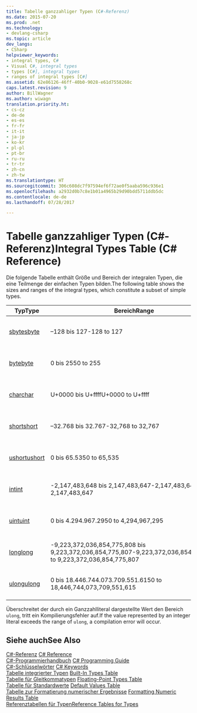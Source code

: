 ```yaml
---
title: Tabelle ganzzahliger Typen (C#-Referenz)
ms.date: 2015-07-20
ms.prod: .net
ms.technology:
- devlang-csharp
ms.topic: article
dev_langs:
- CSharp
helpviewer_keywords:
- integral types, C#
- Visual C#, integral types
- types [C#], integral types
- ranges of integral types [C#]
ms.assetid: 62e86126-46ff-40b0-9028-e61d7558268c
caps.latest.revision: 9
author: BillWagner
ms.author: wiwagn
translation.priority.ht:
- cs-cz
- de-de
- es-es
- fr-fr
- it-it
- ja-jp
- ko-kr
- pl-pl
- pt-br
- ru-ru
- tr-tr
- zh-cn
- zh-tw
ms.translationtype: HT
ms.sourcegitcommit: 306c608dc7f97594ef6f72ae0f5aaba596c936e1
ms.openlocfilehash: a2932d0b7c8e1b01a4965b29d90bdd5711ddb5dc
ms.contentlocale: de-de
ms.lasthandoff: 07/28/2017

---
```

# <a name="integral-types-table-c-reference"></a><span data-ttu-id="7c687-102">Tabelle ganzzahliger Typen (C#-Referenz)</span><span class="sxs-lookup"><span data-stu-id="7c687-102">Integral Types Table (C# Reference)</span></span>
<span data-ttu-id="7c687-103">Die folgende Tabelle enthält Größe und Bereich der integralen Typen, die eine Teilmenge der einfachen Typen bilden.</span><span class="sxs-lookup"><span data-stu-id="7c687-103">The following table shows the sizes and ranges of the integral types, which constitute a subset of simple types.</span></span>  
  
|<span data-ttu-id="7c687-104">Typ</span><span class="sxs-lookup"><span data-stu-id="7c687-104">Type</span></span>|<span data-ttu-id="7c687-105">Bereich</span><span class="sxs-lookup"><span data-stu-id="7c687-105">Range</span></span>|<span data-ttu-id="7c687-106">Größe</span><span class="sxs-lookup"><span data-stu-id="7c687-106">Size</span></span>|  
|----------|-----------|----------|  
|[<span data-ttu-id="7c687-107">sbyte</span><span class="sxs-lookup"><span data-stu-id="7c687-107">sbyte</span></span>](../../../csharp/language-reference/keywords/sbyte.md)|<span data-ttu-id="7c687-108">–128 bis 127</span><span class="sxs-lookup"><span data-stu-id="7c687-108">-128 to 127</span></span>|<span data-ttu-id="7c687-109">Ganze 8-Bit-Zahl mit Vorzeichen</span><span class="sxs-lookup"><span data-stu-id="7c687-109">Signed 8-bit integer</span></span>|  
|[<span data-ttu-id="7c687-110">byte</span><span class="sxs-lookup"><span data-stu-id="7c687-110">byte</span></span>](../../../csharp/language-reference/keywords/byte.md)|<span data-ttu-id="7c687-111">0 bis 255</span><span class="sxs-lookup"><span data-stu-id="7c687-111">0 to 255</span></span>|<span data-ttu-id="7c687-112">8-Bit-Ganzzahl ohne Vorzeichen</span><span class="sxs-lookup"><span data-stu-id="7c687-112">Unsigned 8-bit integer</span></span>|  
|[<span data-ttu-id="7c687-113">char</span><span class="sxs-lookup"><span data-stu-id="7c687-113">char</span></span>](../../../csharp/language-reference/keywords/char.md)|<span data-ttu-id="7c687-114">U+0000 bis U+ffff</span><span class="sxs-lookup"><span data-stu-id="7c687-114">U+0000 to U+ffff</span></span>|<span data-ttu-id="7c687-115">Ein Unicode-Zeichen (16 Bit)</span><span class="sxs-lookup"><span data-stu-id="7c687-115">Unicode 16-bit character</span></span>|  
|[<span data-ttu-id="7c687-116">short</span><span class="sxs-lookup"><span data-stu-id="7c687-116">short</span></span>](../../../csharp/language-reference/keywords/short.md)|<span data-ttu-id="7c687-117">–32.768 bis 32.767</span><span class="sxs-lookup"><span data-stu-id="7c687-117">-32,768 to 32,767</span></span>|<span data-ttu-id="7c687-118">Ganze 16-Bit-Zahl mit Vorzeichen</span><span class="sxs-lookup"><span data-stu-id="7c687-118">Signed 16-bit integer</span></span>|  
|[<span data-ttu-id="7c687-119">ushort</span><span class="sxs-lookup"><span data-stu-id="7c687-119">ushort</span></span>](../../../csharp/language-reference/keywords/ushort.md)|<span data-ttu-id="7c687-120">0 bis 65.535</span><span class="sxs-lookup"><span data-stu-id="7c687-120">0 to 65,535</span></span>|<span data-ttu-id="7c687-121">16-Bit-Ganzzahl ohne Vorzeichen</span><span class="sxs-lookup"><span data-stu-id="7c687-121">Unsigned 16-bit integer</span></span>|  
|[<span data-ttu-id="7c687-122">int</span><span class="sxs-lookup"><span data-stu-id="7c687-122">int</span></span>](../../../csharp/language-reference/keywords/int.md)|<span data-ttu-id="7c687-123">-2,147,483,648 bis 2,147,483,647</span><span class="sxs-lookup"><span data-stu-id="7c687-123">-2,147,483,648 to 2,147,483,647</span></span>|<span data-ttu-id="7c687-124">Eine 32-Bit-Ganzzahl mit Vorzeichen</span><span class="sxs-lookup"><span data-stu-id="7c687-124">Signed 32-bit integer</span></span>|  
|[<span data-ttu-id="7c687-125">uint</span><span class="sxs-lookup"><span data-stu-id="7c687-125">uint</span></span>](../../../csharp/language-reference/keywords/uint.md)|<span data-ttu-id="7c687-126">0 bis 4.294.967.295</span><span class="sxs-lookup"><span data-stu-id="7c687-126">0 to 4,294,967,295</span></span>|<span data-ttu-id="7c687-127">32-Bit Ganzzahl ohne Vorzeichen</span><span class="sxs-lookup"><span data-stu-id="7c687-127">Unsigned 32-bit integer</span></span>|  
|[<span data-ttu-id="7c687-128">long</span><span class="sxs-lookup"><span data-stu-id="7c687-128">long</span></span>](../../../csharp/language-reference/keywords/long.md)|<span data-ttu-id="7c687-129">-9,223,372,036,854,775,808 bis 9,223,372,036,854,775,807</span><span class="sxs-lookup"><span data-stu-id="7c687-129">-9,223,372,036,854,775,808 to 9,223,372,036,854,775,807</span></span>|<span data-ttu-id="7c687-130">64-Bit-Ganzzahl mit Vorzeichen</span><span class="sxs-lookup"><span data-stu-id="7c687-130">Signed 64-bit integer</span></span>|  
|[<span data-ttu-id="7c687-131">ulong</span><span class="sxs-lookup"><span data-stu-id="7c687-131">ulong</span></span>](../../../csharp/language-reference/keywords/ulong.md)|<span data-ttu-id="7c687-132">0 bis 18.446.744.073.709.551.615</span><span class="sxs-lookup"><span data-stu-id="7c687-132">0 to 18,446,744,073,709,551,615</span></span>|<span data-ttu-id="7c687-133">64-Bit-Ganzzahl ohne Vorzeichen</span><span class="sxs-lookup"><span data-stu-id="7c687-133">Unsigned 64-bit integer</span></span>|  
  
 <span data-ttu-id="7c687-134">Überschreitet der durch ein Ganzzahlliteral dargestellte Wert den Bereich `ulong`, tritt ein Kompilierungsfehler auf.</span><span class="sxs-lookup"><span data-stu-id="7c687-134">If the value represented by an integer literal exceeds the range of `ulong`, a compilation error will occur.</span></span>  
  
## <a name="see-also"></a><span data-ttu-id="7c687-135">Siehe auch</span><span class="sxs-lookup"><span data-stu-id="7c687-135">See Also</span></span>  
 <span data-ttu-id="7c687-136">[C#-Referenz](../../../csharp/language-reference/index.md) </span><span class="sxs-lookup"><span data-stu-id="7c687-136">[C# Reference](../../../csharp/language-reference/index.md) </span></span>  
 <span data-ttu-id="7c687-137">[C#-Programmierhandbuch](../../../csharp/programming-guide/index.md) </span><span class="sxs-lookup"><span data-stu-id="7c687-137">[C# Programming Guide](../../../csharp/programming-guide/index.md) </span></span>  
 <span data-ttu-id="7c687-138">[C#-Schlüsselwörter](../../../csharp/language-reference/keywords/index.md) </span><span class="sxs-lookup"><span data-stu-id="7c687-138">[C# Keywords](../../../csharp/language-reference/keywords/index.md) </span></span>  
 <span data-ttu-id="7c687-139">[Tabelle integrierter Typen](../../../csharp/language-reference/keywords/built-in-types-table.md) </span><span class="sxs-lookup"><span data-stu-id="7c687-139">[Built-In Types Table](../../../csharp/language-reference/keywords/built-in-types-table.md) </span></span>  
 <span data-ttu-id="7c687-140">[Tabelle für Gleitkommatypen](../../../csharp/language-reference/keywords/floating-point-types-table.md) </span><span class="sxs-lookup"><span data-stu-id="7c687-140">[Floating-Point Types Table](../../../csharp/language-reference/keywords/floating-point-types-table.md) </span></span>  
 <span data-ttu-id="7c687-141">[Tabelle für Standardwerte](../../../csharp/language-reference/keywords/default-values-table.md) </span><span class="sxs-lookup"><span data-stu-id="7c687-141">[Default Values Table](../../../csharp/language-reference/keywords/default-values-table.md) </span></span>  
 <span data-ttu-id="7c687-142">[Tabelle zur Formatierung numerischer Ergebnisse](../../../csharp/language-reference/keywords/formatting-numeric-results-table.md) </span><span class="sxs-lookup"><span data-stu-id="7c687-142">[Formatting Numeric Results Table](../../../csharp/language-reference/keywords/formatting-numeric-results-table.md) </span></span>  
 [<span data-ttu-id="7c687-143">Referenztabellen für Typen</span><span class="sxs-lookup"><span data-stu-id="7c687-143">Reference Tables for Types</span></span>](../../../csharp/language-reference/keywords/reference-tables-for-types.md)

